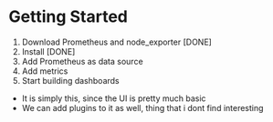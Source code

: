 # Getting Started
1. Download Prometheus and node_exporter [DONE]
2. Install [DONE]
3. Add Prometheus as data source
4. Add metrics
5. Start building dashboards

- It is simply this, since the UI is pretty much basic
- We can add plugins to it as well, thing that i dont find interesting

